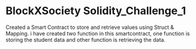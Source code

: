 # BlockXSociety Solidity_Challenge_1
Created a Smart Contract to store and retrieve values using Struct &amp; Mapping.
i have created two function in this smartcontract, one function is storing the student data and other function is retrieving the data.
